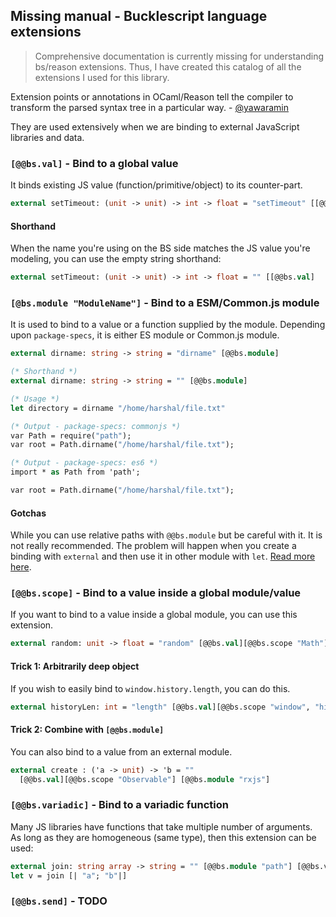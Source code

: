 
## Missing manual - Bucklescript language extensions

> Comprehensive documentation is currently missing for understanding bs/reason extensions. Thus, I have created this catalog of all the extensions I used for this library.

Extension points or annotations in OCaml/Reason tell the compiler to transform the parsed syntax tree in a particular way. - [@yawaramin](https://reasonml.chat/t/docs-about-annotations/666/4?u=mistyharsh)

They are used extensively when we are binding to external JavaScript libraries and data.

### `[@@bs.val]` - Bind to a global value
It binds existing JS value (function/primitive/object) to its counter-part.

```ocaml
external setTimeout: (unit -> unit) -> int -> float = "setTimeout" [[@@bs.val]
```

#### Shorthand
When the name you're using on the BS side matches the JS value you're modeling, you can use the empty string shorthand:

```ocaml
external setTimeout: (unit -> unit) -> int -> float = "" [[@@bs.val]
```

### `[@bs.module "ModuleName"]` - Bind to a ESM/Common.js module
It is used to bind to a value or a function supplied by the module. Depending upon `package-specs`, it is either ES module or Common.js module.

```ocaml
external dirname: string -> string = "dirname" [@@bs.module]

(* Shorthand *)
external dirname: string -> string = "" [@@bs.module]

(* Usage *)
let directory = dirname "/home/harshal/file.txt"

(* Output - package-specs: commonjs *)
var Path = require("path");
var root = Path.dirname("/home/harshal/file.txt");

(* Output - package-specs: es6 *)
import * as Path from 'path';

var root = Path.dirname("/home/harshal/file.txt");
```

#### Gotchas
While you can use relative paths with `@@bs.module` but be careful with it. It is not really recommended. The problem will happen when you create a binding with `external` and then use it in other module with `let`. [Read more here](https://github.com/BuckleScript/bucklescript/issues/3014).

### `[@@bs.scope]` - Bind to a value inside a global module/value
If you want to bind to a value inside a global module, you can use this extension.

```ocaml
external random: unit -> float = "random" [@@bs.val][@@bs.scope "Math"]
```

#### Trick 1: Arbitrarily deep object
If you wish to easily bind to `window.history.length`, you can do this.

```ocaml
external historyLen: int = "length" [@@bs.val][@@bs.scope "window", "history"]
```

#### Trick 2: Combine with `[@@bs.module]`
You can also bind to a value from an external module.

```ocaml
external create : ('a -> unit) -> 'b = ""
  [@@bs.val][@@bs.scope "Observable"] [@@bs.module "rxjs"]
```


### `[@@bs.variadic]` - Bind to a variadic function
Many JS libraries have functions that take multiple number of arguments. As long as they are homogeneous (same type), then this extension can be used:

```ocaml
external join: string array -> string = "" [@@bs.module "path"] [@@bs.variadic]
let v = join [| "a"; "b"|]
```

### `[@@bs.send]` - TODO